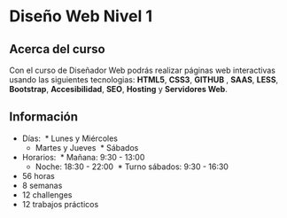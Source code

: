 # Diseño Web Nivel 1

## Acerca del curso

Con el curso de Diseñador Web podrás realizar páginas web interactivas usando las siguientes tecnologias: **HTML5**, **CSS3**, **GITHUB** , **SAAS**, **LESS**, **Bootstrap**, **Accesibilidad**, **SEO**, **Hosting** y **Servidores Web**.


## Información
* Días:
  * Lunes y Miércoles
  * Martes y Jueves 
  * Sábados
* Horarios:
   * Mañana: 9:30 - 13:00
   * Noche: 18:30 - 22:00
   * Turno sábados: 9:30 - 16:30
* 56 horas
* 8 semanas
* 12 challenges
* 12 trabajos prácticos
